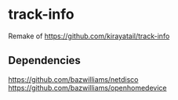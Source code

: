 # track-info
Remake of https://github.com/kirayatail/track-info

## Dependencies
https://github.com/bazwilliams/netdisco
https://github.com/bazwilliams/openhomedevice